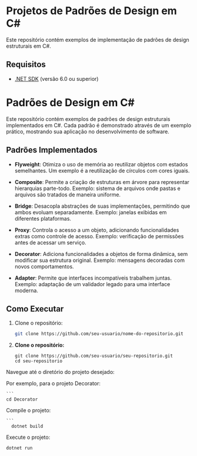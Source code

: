 # Projetos de Padrões de Design em C#

Este repositório contém exemplos de implementação de padrões de design estruturais em C#.

## Requisitos

- [.NET SDK](https://dotnet.microsoft.com/download) (versão 6.0 ou superior)

# Padrões de Design em C#

Este repositório contém exemplos de padrões de design estruturais implementados em C#. Cada padrão é demonstrado através de um exemplo prático, mostrando sua aplicação no desenvolvimento de software.

## Padrões Implementados

- **Flyweight**: Otimiza o uso de memória ao reutilizar objetos com estados semelhantes. Um exemplo é a reutilização de círculos com cores iguais.
  
- **Composite**: Permite a criação de estruturas em árvore para representar hierarquias parte-todo. Exemplo: sistema de arquivos onde pastas e arquivos são tratados de maneira uniforme.
  
- **Bridge**: Desacopla abstrações de suas implementações, permitindo que ambos evoluam separadamente. Exemplo: janelas exibidas em diferentes plataformas.

- **Proxy**: Controla o acesso a um objeto, adicionando funcionalidades extras como controle de acesso. Exemplo: verificação de permissões antes de acessar um serviço.

- **Decorator**: Adiciona funcionalidades a objetos de forma dinâmica, sem modificar sua estrutura original. Exemplo: mensagens decoradas com novos comportamentos.

- **Adapter**: Permite que interfaces incompatíveis trabalhem juntas. Exemplo: adaptação de um validador legado para uma interface moderna.

## Como Executar

1. Clone o repositório:
   ```bash
   git clone https://github.com/seu-usuario/nome-do-repositorio.git


1. **Clone o repositório:**

   ```
   git clone https://github.com/seu-usuario/seu-repositorio.git
   cd seu-repositorio
Navegue até o diretório do projeto desejado:

Por exemplo, para o projeto Decorator:

    ```
    cd Decorator 
    
Compile o projeto:

    ```
      dotnet build

Execute o projeto:

```
dotnet run
